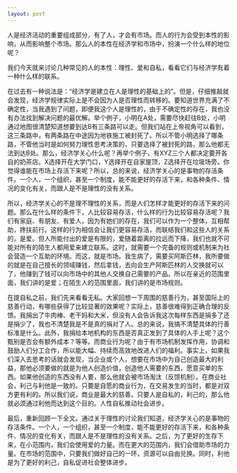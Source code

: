 ```yaml
---
layout: post
---
```


人是经济活动的重要组成部分，有了人，才会有市场。而人的行为会受到本性的影响，从而影响整个市场。那么人的本性在经济学和市场中，扮演一个什么样的地位呢？  
  
我们今天就来讨论几种常见的人的本性：理性、爱和自私，看看它们与经济学有着一种什么样的联系。  
  
在过去有一种说法是：“经济学是建立在人是理性的基础上的”。但是，仔细推敲就会发现，经济学规律实际上是不会因为人是否理性而转移的。要知道世界充满了不确定性，当我遇到了问题，即便我这个人是理性的，由于不确定性的存在，我也没有办法找到解决问题的最优解。举个例子，小明在A处，需要尽快赶往B处，小明通过地图很清楚知道想要到达B有三条路可以走。但我们站在上帝视角可以看到，这三条路中，有两条路在中途因为地铁施工被封死了。所以不管小明选择了哪条路，不管他当时是如何努力理性思考决策的，只要选择了被封死的路，那么他都无法到达B处。那么，经济学关心什么呢？再举个例子，有XYZ三个人都决定要开各自的奶茶店。X选择开在大学门口，Y选择开在自家屋顶，Z选择开在垃圾场旁。你觉得谁能在市场上存活下来呢？所以，总的来说，经济学关心的是事物的存活条件。一个人，一个组织，甚至一个制度，能不能更好的存活下来，和各种条件、情况的变化有关，而跟人是不是理性的没有关系。  
  
所以，经济学关心的不是理不理性的关系，而是人们怎样才能更好的存活下来的问题。那么在什么样的条件下，人比较容易存活，什么样的行为比较容易存活呢？我们有家庭、有朋友、有爱人，因为有她们的存在，我们可以作为一个整体，互相帮助，搀扶前行。这样的行为相信会让我们更容易存活，而联结我们和这些人的关系的，是爱。但人所能付出的爱是有限的，爱随着距离的拉远而下降，我们也就不可能对所有的陌生人都用爱来建立联系。这时，就需要一个完备的规则或机制来为社会营造一个互助的环境。而这，就是市场。我生病了，需要买阿斯匹林，我所要做的就是在自己擅长的领域赚钱，然后拿钱，去向会生产阿斯匹林的人交换就可以了，他赚到了钱可以向市场中的其他人交换自己需要的产品。所以在亲近的范围里面，我们讲的是爱；在陌生人的范围里面，我们讲的是市场规则。  
  
在提自私之前，我们先来看看无私。大家回想一下周围的慈善行为，甚至国际上的慈善行动，有哪些获得了比较显著的效果呢？实际上，慈善很难得到正确合理的反馈。我捐出了牛肉棒、老干妈和大米，但没有人会告诉我这次每样东西是捐多了还是捐少了，我也不清楚我是不是真的捐对了人。总的来说，我搞不清楚具体的行善标准是什么。此外，我捐给本地机构的东西是否真正发到了具体的人手上呢？这个甄别是否会有额外成本？等等。而商业行为呢？由于有市场机制发挥作用，协调和鼓励人们分工合作，所以能大幅、持续而高效地改进人们的福利。事实上，如果我们深入去思考的话就会发现，当企业或个人，想要在市场中为自己创造最大的利益，那他必须要做的就是为他人创造价值，创造他人需要的东西，愿意买单的东西。如果他创造的东西没有人要，那么他就会被市场淘汰（反馈机制）。在商业社会，利己与利他是一致的。只要是自愿的商业行为，在交易发生的当时，都是对双方更有利的。所以我们说，商业是最大的慈善。只要人是自私的，利己的，那么他就必须通过利他而达到这个目的。人性自私推动社会进步。  
  
最后，重新回顾一下全文。通过关于理性的讨论我们知道，经济学关心的是事物的存活条件。一个人，一个组织，甚至一个制度，能不能更好的存活下来，和各种条件、情况的变化有关，而跟人是不是理性的没有关系。之后，为了更好的生存下来，在小范围内，我们会使用爱的力量。而在更大的范围内，我们会借助市场的力量。在市场的范围中，只要我们做好自己的一环，资源可以自由兑换。同时，利他是为了更好的利己，自私促进社会整体进步。
